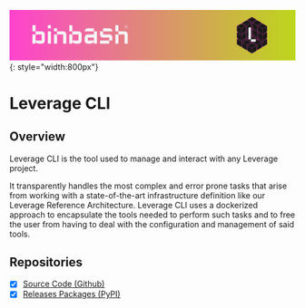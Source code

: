 ![binbash-logo](../../assets/images/logos/binbash-leverage-header.png "binbash"){: style="width:800px"}

# Leverage CLI

## Overview
Leverage CLI is the tool used to manage and interact with any Leverage project.

It transparently handles the most complex and error prone tasks that arise from working with a state-of-the-art infrastructure definition like our Leverage Reference Architecture. Leverage CLI uses a dockerized approach to encapsulate the tools needed to perform such tasks and to free the user from having to deal with the configuration and management of said tools.

## Repositories
- [x] [Source Code (Github)](https://github.com/binbashar/leverage)
- [x] [Releases Packages (PyPI)](https://pypi.org/project/leverage/)
